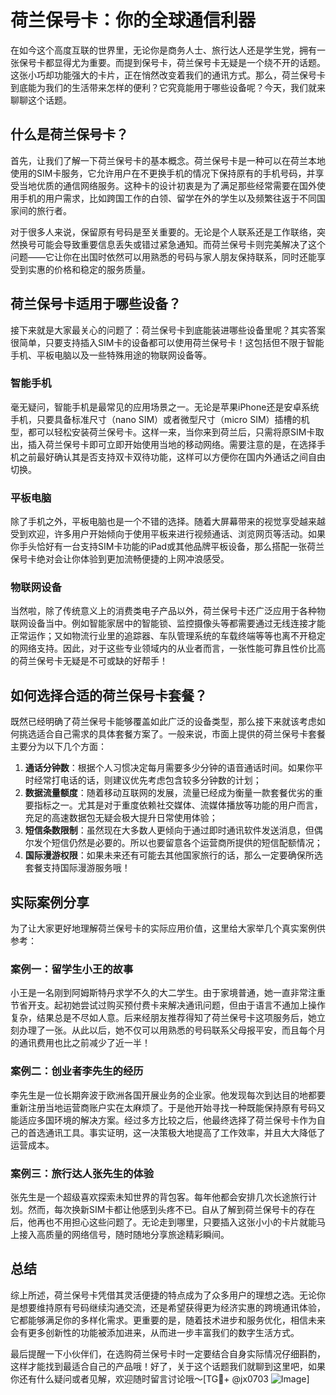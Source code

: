 # 荷兰保号卡：你的全球通信利器

在如今这个高度互联的世界里，无论你是商务人士、旅行达人还是学生党，拥有一张保号卡都显得尤为重要。而提到保号卡，荷兰保号卡无疑是一个绕不开的话题。这张小巧却功能强大的卡片，正在悄然改变着我们的通讯方式。那么，荷兰保号卡到底能为我们的生活带来怎样的便利？它究竟能用于哪些设备呢？今天，我们就来聊聊这个话题。

## 什么是荷兰保号卡？

首先，让我们了解一下荷兰保号卡的基本概念。荷兰保号卡是一种可以在荷兰本地使用的SIM卡服务，它允许用户在不更换手机的情况下保持原有的手机号码，并享受当地优质的通信网络服务。这种卡的设计初衷是为了满足那些经常需要在国外使用手机的用户需求，比如跨国工作的白领、留学在外的学生以及频繁往返于不同国家间的旅行者。

对于很多人来说，保留原有号码是至关重要的。无论是个人联系还是工作联络，突然换号可能会导致重要信息丢失或错过紧急通知。而荷兰保号卡则完美解决了这个问题——它让你在出国时依然可以用熟悉的号码与家人朋友保持联系，同时还能享受到实惠的价格和稳定的服务质量。

## 荷兰保号卡适用于哪些设备？

接下来就是大家最关心的问题了：荷兰保号卡到底能装进哪些设备里呢？其实答案很简单，只要支持插入SIM卡的设备都可以使用荷兰保号卡！这包括但不限于智能手机、平板电脑以及一些特殊用途的物联网设备等。

### 智能手机

毫无疑问，智能手机是最常见的应用场景之一。无论是苹果iPhone还是安卓系统手机，只要具备标准尺寸（nano SIM）或者微型尺寸（micro SIM）插槽的机型，都可以轻松安装荷兰保号卡。这样一来，当你来到荷兰后，只需将原SIM卡取出，插入荷兰保号卡即可立即开始使用当地的移动网络。需要注意的是，在选择手机之前最好确认其是否支持双卡双待功能，这样可以方便你在国内外通话之间自由切换。

### 平板电脑

除了手机之外，平板电脑也是一个不错的选择。随着大屏幕带来的视觉享受越来越受到欢迎，许多用户开始倾向于使用平板来进行视频通话、浏览网页等活动。如果你手头恰好有一台支持SIM卡功能的iPad或其他品牌平板设备，那么搭配一张荷兰保号卡绝对会让你体验到更加流畅便捷的上网冲浪感受。

### 物联网设备

当然啦，除了传统意义上的消费类电子产品以外，荷兰保号卡还广泛应用于各种物联网设备当中。例如智能家居中的智能锁、监控摄像头等都需要通过无线连接才能正常运作；又如物流行业里的追踪器、车队管理系统的车载终端等等也离不开稳定的网络支持。因此，对于这些专业领域内的从业者而言，一张性能可靠且性价比高的荷兰保号卡无疑是不可或缺的好帮手！

## 如何选择合适的荷兰保号卡套餐？

既然已经明确了荷兰保号卡能够覆盖如此广泛的设备类型，那么接下来就该考虑如何挑选适合自己需求的具体套餐方案了。一般来说，市面上提供的荷兰保号卡套餐主要分为以下几个方面：

1. **通话分钟数**：根据个人习惯决定每月需要多少分钟的语音通话时间。如果你平时经常打电话的话，则建议优先考虑包含较多分钟数的计划；
2. **数据流量额度**：随着移动互联网的发展，流量已经成为衡量一款套餐优劣的重要指标之一。尤其是对于重度依赖社交媒体、流媒体播放等功能的用户而言，充足的高速数据包无疑会极大提升日常使用体验；
3. **短信条数限制**：虽然现在大多数人更倾向于通过即时通讯软件发送消息，但偶尔发个短信仍然是必要的。所以也要留意各个运营商所提供的短信配额情况；
4. **国际漫游权限**：如果未来还有可能去其他国家旅行的话，那么一定要确保所选套餐支持国际漫游服务哦！

## 实际案例分享

为了让大家更好地理解荷兰保号卡的实际应用价值，这里给大家举几个真实案例供参考：

### 案例一：留学生小王的故事

小王是一名刚到阿姆斯特丹求学不久的大二学生。由于家境普通，她一直非常注重节省开支。起初她尝试过购买预付费卡来解决通讯问题，但由于语言不通加上操作复杂，结果总是不尽如人意。后来经朋友推荐得知了荷兰保号卡这项服务后，她立刻办理了一张。从此以后，她不仅可以用熟悉的号码联系父母报平安，而且每个月的通讯费用也比之前减少了近一半！

### 案例二：创业者李先生的经历

李先生是一位长期奔波于欧洲各国开展业务的企业家。他发现每次到达目的地都要重新注册当地运营商账户实在太麻烦了。于是他开始寻找一种既能保持原有号码又能适应多国环境的解决方案。经过多方比较之后，他最终选择了荷兰保号卡作为自己的首选通讯工具。事实证明，这一决策极大地提高了工作效率，并且大大降低了运营成本。

### 案例三：旅行达人张先生的体验

张先生是一个超级喜欢探索未知世界的背包客。每年他都会安排几次长途旅行计划。然而，每次换新SIM卡都让他感到头疼不已。自从了解到荷兰保号卡的存在后，他再也不用担心这些问题了。无论走到哪里，只要插入这张小小的卡片就能马上接入高质量的网络信号，随时随地分享旅途精彩瞬间。

## 总结

综上所述，荷兰保号卡凭借其灵活便捷的特点成为了众多用户的理想之选。无论你是想要维持原有号码继续沟通交流，还是希望获得更为经济实惠的跨境通讯体验，它都能够满足你的多样化需求。更重要的是，随着技术进步和服务优化，相信未来会有更多创新性的功能被添加进来，从而进一步丰富我们的数字生活方式。

最后提醒一下小伙伴们，在选购荷兰保号卡时一定要结合自身实际情况仔细斟酌，这样才能找到最适合自己的产品哦！好了，关于这个话题我们就聊到这里吧，如果你还有什么疑问或者见解，欢迎随时留言讨论哦～[TG💪+ @jx0703 ![Image](https://github.com/user-attachments/assets/dbca1d08-cadb-493c-b0ec-ad6f7a83f270)]